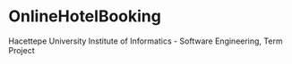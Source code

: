 # OnlineHotelBooking
Hacettepe University Institute of Informatics - Software Engineering, Term Project
